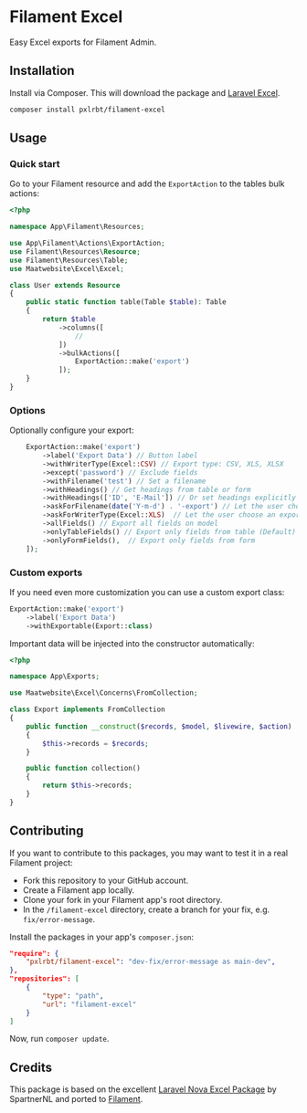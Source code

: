 # Filament Excel

Easy Excel exports for Filament Admin.

## Installation

Install via Composer. This will download the package and [Laravel Excel](https://laravel-excel.com/).

```bash
composer install pxlrbt/filament-excel
```

## Usage

### Quick start
Go to your Filament resource and add the `ExportAction` to the tables bulk actions:

```php
<?php

namespace App\Filament\Resources;

use App\Filament\Actions\ExportAction;
use Filament\Resources\Resource;
use Filament\Resources\Table;
use Maatwebsite\Excel\Excel;

class User extends Resource
{  
    public static function table(Table $table): Table
    {
        return $table
            ->columns([
                //   
            ])
            ->bulkActions([
                ExportAction::make('export')
            ]);
    }
}
```
### Options

Optionally configure your export:

```php
    ExportAction::make('export')
        ->label('Export Data') // Button label
        ->withWriterType(Excel::CSV) // Export type: CSV, XLS, XLSX
        ->except('password') // Exclude fields
        ->withFilename('test') // Set a filename
        ->withHeadings() // Get headings from table or form
        ->withHeadings(['ID', 'E-Mail']) // Or set headings explicitly
        ->askForFilename(date('Y-m-d') . '-export') // Let the user choose a filename. You may pass a default.
        ->askForWriterType(Excel::XLS)  // Let the user choose an export type. You may pass a default.
        ->allFields() // Export all fields on model
        ->onlyTableFields() // Export only fields from table (Default)
        ->onlyFormFields(),  // Export only fields from form
    ]);
```

### Custom exports

If you need even more customization you can use a custom export class:

```php
ExportAction::make('export')
    ->label('Export Data')
    ->withExportable(Export::class)
```

Important data will be injected into the constructor automatically:

```php
<?php

namespace App\Exports;

use Maatwebsite\Excel\Concerns\FromCollection;

class Export implements FromCollection
{
    public function __construct($records, $model, $livewire, $action)
    {
        $this->records = $records;
    }

    public function collection()
    {
        return $this->records;
    }
}
```


## Contributing

If you want to contribute to this packages, you may want to test it in a real Filament project:

- Fork this repository to your GitHub account.
- Create a Filament app locally.
- Clone your fork in your Filament app's root directory.
- In the `/filament-excel` directory, create a branch for your fix, e.g. `fix/error-message`.

Install the packages in your app's `composer.json`:

```json
"require": {
    "pxlrbt/filament-excel": "dev-fix/error-message as main-dev",
},
"repositories": [
    {
        "type": "path",
        "url": "filament-excel"
    }
]
```

Now, run `composer update`.

## Credits
This package is based on the excellent [Laravel Nova Excel Package](https://docs.laravel-excel.com/nova/1.x/exports) by SpartnerNL and ported to [Filament](https://filamentadmin.com/).
